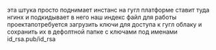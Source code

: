 эта штука просто поднимает инстанс на гугл платформе
ставит туда нгинх и подкидывает в него наш индекс файл
для работы проектапотребуется загрузить ключи для доступа к гугл облаку
и сохранить их в дефолтной папке с ключами под именами id_rsa.pub/id_rsa